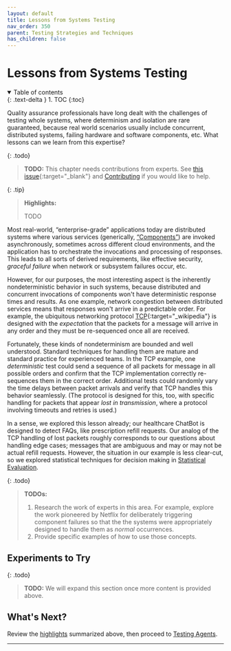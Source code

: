 ```yaml
---
layout: default
title: Lessons from Systems Testing
nav_order: 350
parent: Testing Strategies and Techniques
has_children: false
---
```


# Lessons from Systems Testing

<details open markdown="block">
  <summary>
    Table of contents
  </summary>
  {: .text-delta }
1. TOC
{:toc}
</details>

Quality assurance professionals have long dealt with the challenges of testing whole systems, where determinism and isolation are rare guaranteed, because real world scenarios usually include concurrent, distributed systems, failing hardware and software components, etc. What lessons can we learn from this expertise?

{: .todo}
> **TODO:** This chapter needs contributions from experts. See [this issue](https://github.com/The-AI-Alliance/ai-application-testing/issues/26){:target="_blank"} and [Contributing]({{site.baseurl}}/contributing) if you would like to help.


<a id="highlights"></a>

{: .tip}
> **Highlights:**
>
> TODO

Most real-world, &ldquo;enterprise-grade&rdquo; applications today are distributed systems where various services (generically, [&ldquo;Components&rdquo;]({{site.glossaryurl}}/#component)) are invoked asynchronously, sometimes across different cloud environments, and the application has to orchestrate the invocations and processing of responses. This leads to all sorts of derived requirements, like effective security, _graceful failure_ when network or subsystem failures occur, etc.

However, for our purposes, the most interesting aspect is the inherently nondeterministic behavior in such systems, because distributed and concurrent invocations of components won't have deterministic response times and results. As one example, network congestion between distributed services means that responses won't arrive in a predictable order. For example, the ubiquitous networking protocol [TCP](https://en.wikipedia.org/wiki/Transmission_Control_Protocol){:target="_wikipedia"} is designed with the _expectation_ that the packets for a message will arrive in any order and they must be re-sequenced once all are received.

Fortunately, these kinds of nondeterminism are bounded and well understood. Standard techniques for handling them are mature and standard practice for experienced teams. In the TCP example, one _deterministic_ test could send a sequence of all packets for message in all possible orders and confirm that the TCP implementation correctly re-sequences them in the correct order. Additional tests could randomly vary the time delays between packet arrivals and verify that TCP handles this behavior seamlessly. (The protocol is designed for this, too, with specific handling for packets that appear _lost in transmission_, where a protocol involving timeouts and retries is used.)

In a sense, we explored this lesson already; our healthcare ChatBot is designed to detect FAQs, like prescription refill requests. Our analog of the TCP handling of lost packets roughly corresponds to our questions about handling edge cases; messages that are ambiguous and may or may not be actual refill requests. However, the situation in our example is less clear-cut, so we explored statistical techniques for decision making in [Statistical Evaluation]({{site.baseurl}}/testing-strategies/statistical-tests/).

{: .todo}
> **TODOs:**
>
> 1. Research the work of experts in this area. For example, explore the work pioneered by Netflix for deliberately triggering component failures so that the the systems were appropriately designed to handle them as _normal_ occurrences. 
> 1. Provide specific examples of how to use those concepts.

## Experiments to Try

{: .todo}
> **TODO:** We will expand this section once more content is provided above.

## What's Next?

Review the [highlights](#highlights) summarized above, then proceed to [Testing Agents]({{site.baseurl}}/testing-strategies/testing-agents/).

---
